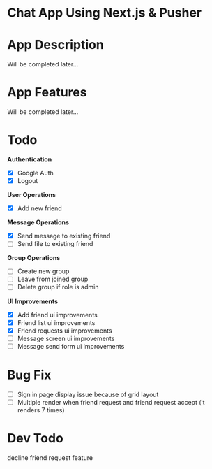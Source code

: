 # Chat App Using Next.js & Pusher

# App Description
Will be completed later...

# App Features
Will be completed later...

# Todo
**Authentication**
- [x] Google Auth
- [x] Logout

**User Operations**
- [x] Add new friend

**Message Operations**
- [x] Send message to existing friend
- [ ] Send file to existing friend

**Group Operations**
- [ ] Create new group
- [ ] Leave from joined group
- [ ] Delete group if role is admin

**UI Improvements**
- [x] Add friend ui improvements
- [x] Friend list ui improvements
- [x] Friend requests ui improvements
- [ ] Message screen ui improvements
- [ ] Message send form ui improvements

# Bug Fix
- [ ] Sign in page display issue because of grid layout
- [ ] Multiple render when friend request and friend request accept (it renders 7 times)

# Dev Todo
decline friend request feature